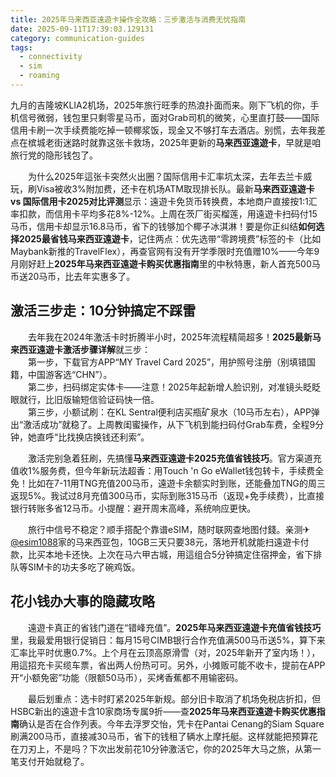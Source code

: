 ```yaml
---
title: 2025年马来西亚遠遊卡操作全攻略：三步激活与消费无忧指南
date: 2025-09-11T17:39:03.129131
category: communication-guides
tags:
  - connectivity
  - sim
  - roaming
---
```


九月的吉隆坡KLIA2机场，2025年旅行旺季的热浪扑面而来。刚下飞机的你，手机信号微弱，钱包里只剩零星马币，面对Grab司机的微笑，心里直打鼓——国际信用卡刷一次手续费能吃掉一顿椰浆饭，现金又不够打车去酒店。别慌，去年我差点在槟城老街迷路时就靠这张卡救场，2025年更新的**马来西亚遠遊卡**，早就是咱旅行党的隐形钱包了。

　　为什么2025年這张卡突然火出圈？国际信用卡汇率坑太深，去年去兰卡威玩，刷Visa被收3%附加费，还卡在机场ATM取现排长队。最新**马来西亚遠遊卡 vs 国际信用卡2025对比评测**显示：遠遊卡免货币转换费，本地商户直接按1:1汇率扣款，而信用卡平均多花8%-12%。上周在茨厂街买榴莲，用遠遊卡扫码付15马币，信用卡却显示16.8马币，省下的钱够加个椰子冰淇淋！要是你正纠结**如何选择2025最省钱马来西亚遠遊卡**，记住两点：优先选带“零跨境费”标签的卡（比如Maybank新推的TravelFlex），再查官网有没有开学季限时充值赠10%——今年9月刚好赶上**2025年马来西亚遠遊卡购买优惠指南**里的中秋特惠，新人首充500马币送20马币，比去年实惠多了。

## 激活三步走：10分钟搞定不踩雷
　　去年我在2024年激活卡时折腾半小时，2025年流程精简超多！**2025最新马来西亚遠遊卡激活步骤详解**就三步：  
　　第一步，下载官方APP“MY Travel Card 2025”，用护照号注册（别填错国籍，中国游客选“CHN”）。  
　　第二步，扫码绑定实体卡——注意！2025年起新增人脸识别，对准镜头眨眨眼就行，比旧版输短信验证码快一倍。  
　　第三步，小额试刷：在KL Sentral便利店买瓶矿泉水（10马币左右），APP弹出“激活成功”就稳了。上周教闺蜜操作，从下飞机到能扫码付Grab车费，全程9分钟，她直呼“比找换店换钱还利索”。

　　激活完别急着狂刷，先搞懂**马来西亚遠遊卡2025充值省钱技巧**。官方渠道充值收1%服务费，但今年新玩法超香：用Touch 'n Go eWallet钱包转卡，手续费全免！比如在7-11用TNG充值200马币，遠遊卡余额实时到账，还能叠加TNG的周三返现5%。我试过8月充值300马币，实际到账315马币（返现+免手续费），比直接银行转账多省12马币。小提醒：避开周末高峰，系统响应更快。

　　旅行中信号不稳定？顺手搭配个靠谱eSIM，随时联网查地图付錢。亲测✈[@esim1088](https://t.me/s/esim1088)家的马来西亚包，10GB三天只要38元，落地开机就能扫遠遊卡付款，比买本地卡还快。上次在马六甲古城，用這组合5分钟搞定住宿押金，省下排队等SIM卡的功夫多吃了碗鸡饭。

## 花小钱办大事的隐藏攻略
　　遠遊卡真正的省钱门道在“错峰充值”。**2025年马来西亚遠遊卡充值省钱技巧**里，我最爱用银行促销日：每月15号CIMB银行合作充值满500马币送5%，算下来汇率比平时优惠0.7%。上个月在云顶高原滑雪（对，2025年新开了室内场！），用這招充卡买缆车票，省出两人份热可可。另外，小摊贩可能不收卡，提前在APP开“小额免密”功能（限额50马币），买烤香蕉都不用输密码。

　　最后划重点：选卡时盯紧2025年新规。部分旧卡取消了机场免税店折扣，但HSBC新出的遠遊卡含10家商场专属9折——查**2025年马来西亚遠遊卡购买优惠指南**确认是否在合作列表。今年去浮罗交怡，凭卡在Pantai Cenang的Siam Square刷满200马币，直接减30马币，省下的钱租了辆水上摩托艇。这样就能把预算花在刀刃上，不是吗？下次出发前花10分钟激活它，你的2025年大马之旅，从第一笔支付开始就稳了。
